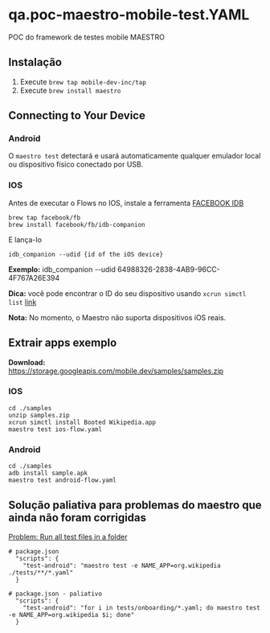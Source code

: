 # qa.poc-maestro-mobile-test.YAML

POC do framework de testes mobile MAESTRO

## Instalação

1. Execute `brew tap mobile-dev-inc/tap`
2. Execute `brew install maestro`

## Connecting to Your Device

### Android

O `maestro test` detectará e usará automaticamente qualquer emulador local ou dispositivo físico conectado por USB.

### IOS

Antes de executar o Flows no IOS, instale a ferramenta [FACEBOOK IDB](https://fbidb.io/)

```
brew tap facebook/fb
brew install facebook/fb/idb-companion
```

E lança-lo

```
idb_companion --udid {id of the iOS device}
```

**Exemplo:** idb_companion --udid 64988326-2838-4AB9-96CC-4F767A26E394

**Dica:** você pode encontrar o ID do seu dispositivo usando `xcrun simctl list` [link](https://medium.com/xcblog/simctl-control-ios-simulators-from-command-line-78b9006a20dc)

**Nota:** No momento, o Maestro não suporta dispositivos iOS reais.

## Extrair apps exemplo

**Download:** https://storage.googleapis.com/mobile.dev/samples/samples.zip 

### IOS

```
cd ./samples
unzip samples.zip
xcrun simctl install Booted Wikipedia.app
maestro test ios-flow.yaml
```

### Android

```
cd ./samples
adb install sample.apk
maestro test android-flow.yaml
```

## Solução paliativa para problemas do maestro que ainda não foram corrigidas

[Problem: Run all test files in a folder](https://github.com/mobile-dev-inc/maestro/issues/335)

```
# package.json
  "scripts": {
    "test-android": "maestro test -e NAME_APP=org.wikipedia  ./tests/**/*.yaml"
  }
```

```
# package.json - paliativo
  "scripts": {
    "test-android": "for i in tests/onboarding/*.yaml; do maestro test -e NAME_APP=org.wikipedia $i; done"
  }
```